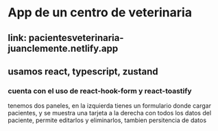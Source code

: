 # App de un centro de veterinaria
## link: pacientesveterinaria-juanclemente.netlify.app
## usamos react, typescript, zustand 
### cuenta con el uso de react-hook-form y react-toastify
tenemos dos paneles, en la izquierda tienes un formulario donde cargar pacientes, y se muestra una tarjeta a la derecha
con todos los datos del paciente, permite editarlos y eliminarlos, tambien persitencia de datos
